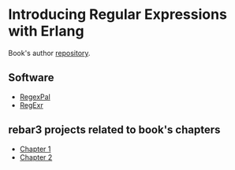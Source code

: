 # Introducing Regular Expressions with Erlang

Book's author [repository](https://github.com/michaeljamesfitzgerald/Introducing-Regular-Expressions).

## Software
- [RegexPal](https://www.regexpal.com/)
- [RegExr](https://regexr.com/)

## rebar3 projects related to book's chapters

* [Chapter 1](code/ch01)
* [Chapter 2](code/ch02)
